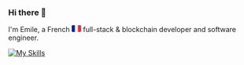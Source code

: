 ### Hi there 👋

I'm Emile, a French <img src="icons/flag_fr.png" style="height: 1em"> full-stack & blockchain developer and software engineer.

[![My Skills](https://skillicons.dev/icons?i=js,ts,react,nodejs,solidity,express,php,mysql,docker,git,github,githubactions,discord,bots)](https://skillicons.dev)

<!--
**EmileCalixte/EmileCalixte** is a ✨ _special_ ✨ repository because its `README.md` (this file) appears on your GitHub profile.

Here are some ideas to get you started:

- 🔭 I’m currently working on ...
- 🌱 I’m currently learning ...
- 👯 I’m looking to collaborate on ...
- 🤔 I’m looking for help with ...
- 💬 Ask me about ...
- 📫 How to reach me: ...
- 😄 Pronouns: ...
- ⚡ Fun fact: ...
-->
